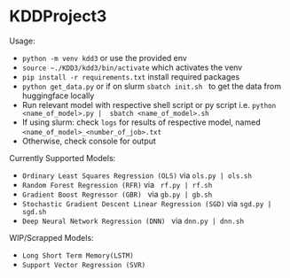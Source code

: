 # KDDProject3

Usage: 

- ``python -m venv kdd3`` or use the provided env
- ``source ~./KDD3/kdd3/bin/activate`` which activates the venv
- ``pip install -r requirements.txt`` install required packages
- ``python get_data.py`` or if on slurm ``sbatch init.sh `` to get the data from huggingface locally
- Run relevant model with respective shell script or py script i.e. ``python <name_of_model>.py |  sbatch <name_of_model>.sh``
- If using slurm: check ``logs`` for results of respective model, named ``<name_of_model>_<number_of_job>.txt``
- Otherwise, check console for output

Currently Supported Models:

- ``Ordinary Least Squares Regression (OLS)`` via ``ols.py | ols.sh ``
- ``Random Forest Regression (RFR)`` via `` rf.py | rf.sh``
- ``Gradient Boost Regressor (GBR) `` via ``gb.py | gb.sh ``
- ``Stochastic Gradient Descent Linear Regression (SGD)`` via ``sgd.py | sgd.sh``
- ``Deep Neural Network Regression (DNN) `` via ``dnn.py | dnn.sh``

WIP/Scrapped Models: 

- ``Long Short Term Memory(LSTM) ``
- ``Support Vector Regression (SVR) ``